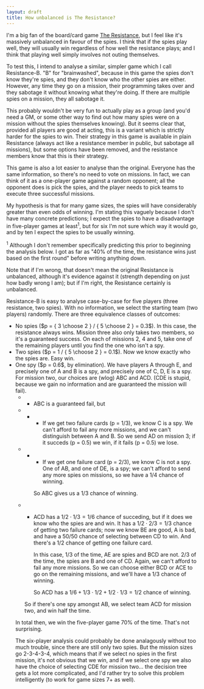 ```yaml
---
layout: draft
title: How unbalanced is The Resistance?
---
```

I'm a big fan of the board/card game [The Resistance](http://en.wikipedia.org/wiki/The_Resistance_%28game%29), but I feel like it's massively unbalanced in favour of the spies. I think that if the spies play well, they will usually win regardless of how well the resistance plays; and I think that playing well simply involves not outing themselves.

To test this, I intend to analyse a similar, simpler game which I call Resistance-B. "B" for "brainwashed", because in this game the spies don't know they're spies, and they don't know who the other spies are either. However, any time they go on a mission, their programming takes over and they sabotage it without knowing what they're doing. If there are multiple spies on a mission, they all sabotage it.

This probably wouldn't be very fun to actually play as a group (and you'd need a GM, or some other way to find out how many spies were on a mission without the spies themselves knowing). But it seems clear that, provided all players are good at acting, this is a variant which is strictly harder for the spies to win. Their strategy in this game is available in plain Resistance (always act like a resistance member in public, but sabotage all missions), but some options have been removed, and the resistance members know that this is their strategy.

This game is also a lot easier to analyse than the original. Everyone has the same information, so there's no need to vote on missions. In fact, we can think of it as a one-player game against a random opponent; all the opponent does is pick the spies, and the player needs to pick teams to execute three successful missions.

My hypothesis is that for many game sizes, the spies will have considerably greater than even odds of winning. I'm stating this vaguely because I don't have many concrete predictions; I expect the spies to have a disadvantage in five-player games at least<sup>1</sup>, but for six I'm not sure which way it would go, and by ten I expect the spies to be usually winning.

<sup>1</sup> Although I don't remember specifically predicting this prior to beginning the analysis below. I got as far as "40% of the time, the resistance wins just based on the first round" before writing anything down.

Note that if I'm wrong, that doesn't mean the original Resistance is unbalanced, although it's evidence against it (strength depending on just how badly wrong I am); but if I'm right, the Resistance certainly is unbalanced.

Resistance-B is easy to analyse case-by-case for five players (three resistance, two spies). With no information, we select the starting team (two players) randomly. There are three equivalence classes of outcomes:

<ul>
  <li>No spies ($p = { 3 \choose 2 } / { 5 \choose 2 } = 0.3$). In this case, the resistance always wins. Mission three also only takes two members, so it's a guaranteed success. On each of missions 2, 4 and 5, take one of the remaining players until you find the one who isn't a spy.</li>

  <li>Two spies ($p = 1 / { 5 \choose 2 } = 0.1$). Now we know exactly who the spies are. Easy win.</li>

  <li>One spy ($p = 0.6$, by elimination). We have players A through E, and precisely one of A and B is a spy, and precisely one of C, D, E is a spy. For mission two, our choices are (wlog) ABC and ACD. (CDE is stupid, because we gain no information and are guaranteed the mission will fail).

- - ABC is a guaranteed fail, but
- - - If we get two failure cards (p = 1/3), we know C is a spy. We can't afford to fail any more missions, and we can't distinguish between A and B. So we send AD on mission 3; if it succeds (p = 0.5) we win, if it fails (p = 0.5) we lose.
- - - If we get one failure card (p = 2/3), we know C is not a spy. One of AB, and one of DE, is a spy; we can't afford to send any more spies on missions, so we have a 1/4 chance of winning.

    So ABC gives us a 1/3 chance of winning.

- - ACD has a $1/2 \cdot 1/3 = 1/6$ chance of succeding, but if it does we know who the spies are and win. It has a $1/2 \cdot 2/3 = 1/3$ chance of getting two failure cards; now we know BE are good, A is bad, and have a 50/50 chance of selecting between CD to win. And there's a $1/2$ chance of getting one failure card.

    In this case, $1/3$ of the time, AE are spies and BCD are not. $2/3$ of the time, the spies are B and one of CD. Again, we can't afford to fail any more missions. So we can choose either BCD or ACE to go on the remaining missions, and we'll have a $1/3$ chance of winning.

    So ACD has a $1/6 + 1/3 \cdot 1/2 + 1/2 \cdot 1/3 = 1/2$ chance of winning.

  So if there's one spy amongst AB, we select team ACD for mission two, and win half the time.</li>

In total then, we win the five-player game 70% of the time. That's not surprising.

The six-player analysis could probably be done analagously without too much trouble, since there are still only two spies. But the mission sizes go 2-3-4-3-4, which means that if we select no spies in the first mission, it's not obvious that we win, and if we select one spy we also have the choice of selecting CDE for mission two... the decision tree gets a lot more complicated, and I'd rather try to solve this problem intelligently (to work for game sizes 7+ as well).
